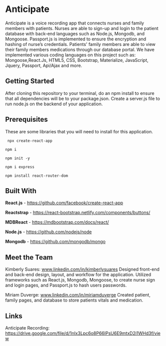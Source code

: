 # Anticipate

Anticipate is a voice recording app that connects nurses and family members with patients. Nurses are able to sign-up and login to the patient database with back-end languages such as Node.js, Mongodb, and Mongoose. Passport.js is implemented to ensure the encryption and hashing of nurse’s credentials. Patients' family members are able to view their family members medications through our database portal. We have implemented various coding languages on this project such as: Mongoose,React.Js, HTML5, CSS, Bootstrap, Materialize, JavaScript, Jquery, Passport, Api/Ajax and more. 

## Getting Started

After cloning this repository to your terminal, do an npm install to ensure that all dependencies will be to your package.json. Create a server.js file to run node.js on the backend of your application.

## Prerequisites

These are some libraries that you will need to install for this application.

``` npx create-react-app```

``` npm i ```

``` npm init -y ```

``` npm i express ```

``` npm install react-router-dom ```

## Built With 

**React.js** - https://github.com/facebook/create-react-app

**Reactstrap** - https://react-bootstrap.netlify.com/components/buttons/

**MDBReact** -  https://mdbootstrap.com/docs/react/

**Node.js** - https://github.com/nodejs/node

**Mongodb** - https://github.com/mongodb/mongo

## Meet the Team
Kimberly Suares: www.linkedin.com/in/kimberlysuares
Designed front-end and back-end design, layout, and workflow for the application. Utilized frameworks such as React.js, Mongodb, Mongoose, to create nurse sign and login pages, and Passport.js to hash users passwords. 

Miriam Duverge: www.linkedin.com/in/miriamduverge
Created patient, family pages, and database to store patients vitals and medication. 

## Links
Anticipate Recording: https://drive.google.com/file/d/1nIx3Lpc6o8P66IPsU6E9mtxD2i1WHd3f/view
